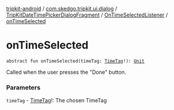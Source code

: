[tripkit-android](../../../index.md) / [com.skedgo.tripkit.ui.dialog](../../index.md) / [TripKitDateTimePickerDialogFragment](../index.md) / [OnTimeSelectedListener](index.md) / [onTimeSelected](./on-time-selected.md)

# onTimeSelected

`abstract fun onTimeSelected(timeTag: `[`TimeTag`](../../../com.skedgo.android.common.model/-time-tag/index.md)`!): `[`Unit`](https://kotlinlang.org/api/latest/jvm/stdlib/kotlin/-unit/index.html)

Called when the user presses the "Done" button.

### Parameters

`timeTag` - [TimeTag](../../../com.skedgo.android.common.model/-time-tag/index.md)!: The chosen TimeTag